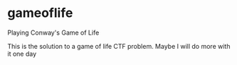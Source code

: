 gameoflife
==========

Playing Conway's Game of Life

This is the solution to a game of life CTF problem. Maybe I will do more with it one day
